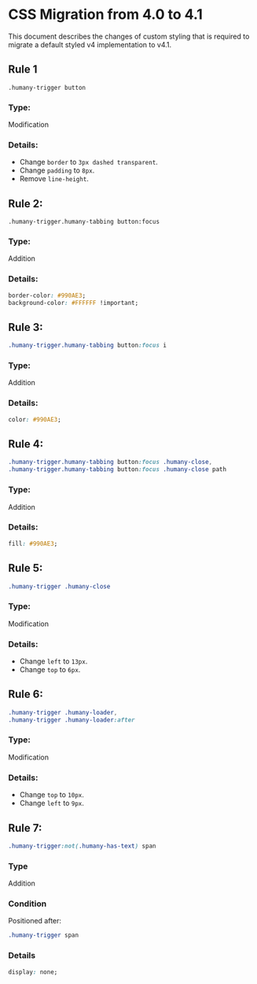 # CSS Migration from 4.0 to 4.1
This document describes the changes of custom styling that is required to migrate a default styled v4 implementation to v4.1.

## Rule 1
```
.humany-trigger button
```

### Type:
Modification

### Details:
- Change `border` to `3px dashed transparent`.
- Change `padding` to `8px`.
- Remove `line-height`.

## Rule 2:
```
.humany-trigger.humany-tabbing button:focus
```

### Type:
Addition

### Details:
```css
border-color: #990AE3;
background-color: #FFFFFF !important;
```

## Rule 3:
```css
.humany-trigger.humany-tabbing button:focus i
```

### Type:
Addition

### Details:
```css
color: #990AE3;
```

## Rule 4:
```css
.humany-trigger.humany-tabbing button:focus .humany-close,
.humany-trigger.humany-tabbing button:focus .humany-close path
```

### Type:
Addition

### Details:
```css
fill: #990AE3;
```

## Rule 5:
```css
.humany-trigger .humany-close
```

### Type:
Modification

### Details:
- Change `left` to `13px`.
- Change `top` to `6px`.

## Rule 6:
```css
.humany-trigger .humany-loader,
.humany-trigger .humany-loader:after
```

### Type:
Modification

### Details:
- Change `top` to `10px`.
- Change `left` to `9px`.

## Rule 7:
```css
.humany-trigger:not(.humany-has-text) span
```

### Type
Addition

### Condition
Positioned after:
```css
.humany-trigger span
```

### Details
```css
display: none;
```